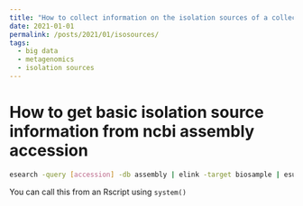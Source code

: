 ```yaml
---
title: "How to collect information on the isolation sources of a collection of different types of bacteria?"
date: 2021-01-01
permalink: /posts/2021/01/isosources/
tags:
  - big data
  - metagenomics
  - isolation sources
---
```


# How to get basic isolation source information from ncbi assembly accession

```bash
esearch -query [accession] -db assembly | elink -target biosample | esummary | xtract -pattern DocumentSummary -first Title -element Accession -group Attribute -if Attribute@harmonized_name -equals "isolation_source" -element Attribute
```

You can call this from an Rscript using `system()`
